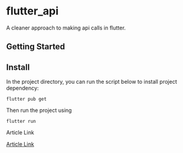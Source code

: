 # flutter_api

A cleaner approach to making api calls in flutter.

## Getting Started

## Install

In the project directory, you can run the script below to install project dependency:

```
flutter pub get
```

Then run the project using

```
flutter run
```

Article Link

[Article Link]()
